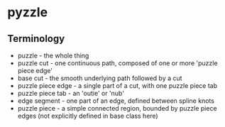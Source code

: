 # pyzzle

## Terminology
- puzzle - the whole thing
- puzzle cut - one continuous path, composed of one or more 'puzzle piece edge'
- base cut - the smooth underlying path followed by a cut
- puzzle piece edge - a single part of a cut, with one puzzle piece tab
- puzzle piece tab - an 'outie' or 'nub'
- edge segment - one part of an edge, defined between spline knots
- puzzle piece - a simple connected region, bounded by puzzle piece edges (not explicitly defined in base class here)